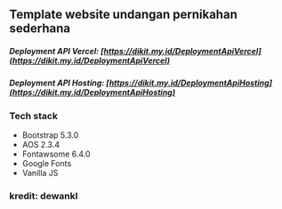 ## Template website undangan pernikahan sederhana

##### Deployment API Vercel: [https://dikit.my.id/DeploymentApiVercel](https://dikit.my.id/DeploymentApiVercel)

##### Deployment API Hosting: [https://dikit.my.id/DeploymentApiHosting](https://dikit.my.id/DeploymentApiHosting)

### Tech stack

- Bootstrap 5.3.0
- AOS 2.3.4
- Fontawsome 6.4.0
- Google Fonts
- Vanilla JS

### kredit: dewankl
